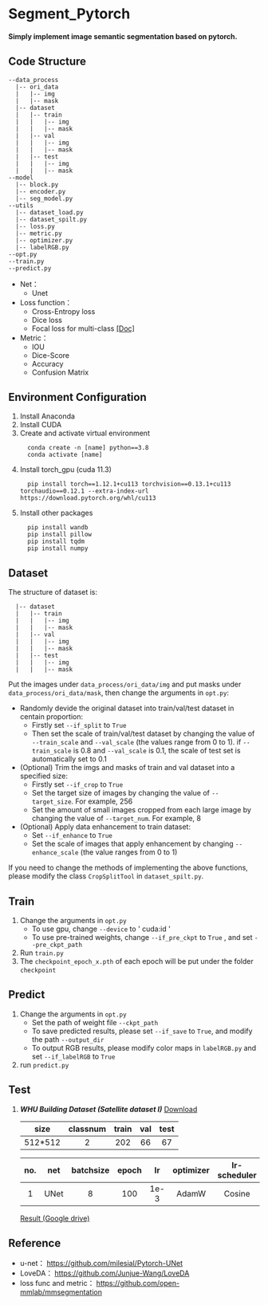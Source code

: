 <h1>Segment_Pytorch</h1>

<h4> Simply implement image semantic segmentation based on pytorch.</h4>

## Code Structure
```
--data_process
  |-- ori_data         
  |   |-- img
  |   |-- mask
  |-- dataset            
  |   |-- train
  |   |   |-- img
  |   |   |-- mask  
  |   |-- val
  |   |   |-- img
  |   |   |-- mask
  |   |-- test
  |   |   |-- img
  |   |   |-- mask
--model                   
  |-- block.py
  |-- encoder.py
  |-- seg_model.py
--utils
  |-- dataset_load.py    
  |-- dataset_spilt.py   
  |-- loss.py            
  |-- metric.py           
  |-- optimizer.py
  |-- labelRGB.py       
--opt.py
--train.py
--predict.py

```

* Net：
   * Unet
* Loss function：
   * Cross-Entropy loss 
   * Dice loss
   * Focal loss for multi-class [[Doc]](https://github.com/RefineM/segment_pytorch/blob/master/focal_loss_multiclass.md)
* Metric：
   * IOU
   * Dice-Score
   * Accuracy
   * Confusion Matrix

## Environment Configuration
1. Install Anaconda
2. Install CUDA
3. Create and activate virtual environment  
   ```
     conda create -n [name] python==3.8
     conda activate [name]
   ```
4. Install torch_gpu (cuda 11.3)
   ```
     pip install torch==1.12.1+cu113 torchvision==0.13.1+cu113 torchaudio==0.12.1 --extra-index-url https://download.pytorch.org/whl/cu113
   ```
5. Install other packages
   ```
     pip install wandb  
     pip install pillow
     pip install tqdm
     pip install numpy
   ```
   
## Dataset
The structure of dataset is:
```
  |-- dataset            
  |   |-- train
  |   |   |-- img
  |   |   |-- mask  
  |   |-- val
  |   |   |-- img
  |   |   |-- mask
  |   |-- test
  |   |   |-- img
  |   |   |-- mask
```
Put the images under `data_process/ori_data/img` and put masks under `data_process/ori_data/mask`, then change the arguments in `opt.py`:
* Randomly devide the original dataset into train/val/test dataset in centain proportion:
    * Firstly set `--if_split` to `True`
    * Then set the scale of train/val/test dataset by changing the value of `--train_scale` and `--val_scale` (the values range from 0 to 1).
      if `--train_scale` is 0.8 and `--val_scale` is 0.1, the scale of test set is automatically set to 0.1
* (Optional) Trim the imgs and masks of train and val dataset into a specified size:
    * Firstly set `--if_crop` to `True`
    * Set the target size of images by changing the value of `--target_size`. For example, 256
    * Set the amount of small images cropped from each large image by changing the value of `--target_num`. For example, 8
* (Optional) Apply data enhancement to train dataset:
    * Set `--if_enhance` to `True`
    * Set the scale of images that apply enhancement by changing `--enhance_scale` (the value ranges from 0 to 1)
      
If you need to change the methods of implementing the above functions, please modify the class `CropSplitTool` in `dataset_spilt.py`.

## Train
1. Change the arguments in `opt.py`
   * To use gpu, change `--device` to ' cuda:id '
   * To use pre-trained weights, change `--if_pre_ckpt` to `True` , and set `--pre_ckpt_path`
2. Run `train.py`
3. The `checkpoint_epoch_x.pth` of each epoch will be put under the folder `checkpoint`

## Predict
1. Change the arguments in `opt.py`
   * Set the path of weight file `--ckpt_path`
   * To save predicted results, please set `--if_save` to `True`, and modify the path `--output_dir` 
   * To output RGB results, please modify color maps in `labelRGB.py` and set `--if_labelRGB` to `True`  
2. run `predict.py`
   
## Test
1. ***WHU Building Dataset (Satellite dataset I)***  [Download](http://gpcv.whu.edu.cn/data/building_dataset.html)

   |size|classnum|train|val|test|
   |:--:|:--:|:--:|:--:|:--:|   
   |512*512|2|202|66|67|  

   |no.|net|batchsize|epoch|lr|optimizer|lr-scheduler|loss|IOU(%)|Dice(%)|Acc(%)|  
   |:--:|:--:|:--:|:--:|:--:|:--:|:--:|:--:|:--:|:--:|:--:|  
   |1|UNet|8|100|1e-3|AdamW|Cosine|CE-loss|96.09|97.99|98.58|

   [Result (Google drive)](https://drive.google.com/drive/folders/1LNUMpvLCm_GKu17c7Mn4Dvl9S5fp0JvK?usp=drive_link)
  
## Reference
* u-net：
  https://github.com/milesial/Pytorch-UNet
* LoveDA：
  https://github.com/Junjue-Wang/LoveDA
* loss func and metric：
  https://github.com/open-mmlab/mmsegmentation
